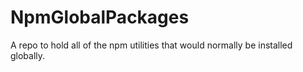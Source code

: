 # NpmGlobalPackages
A repo to hold all of the npm utilities that would normally be installed globally. 
